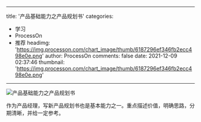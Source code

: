 
---
title: '产品基础能力之产品规划书'
categories: 
 - 学习
 - ProcessOn
 - 推荐
headimg: 'https://img.processon.com/chart_image/thumb/6187296ef346fb2ecc498e0e.png'
author: ProcessOn
comments: false
date: 2021-12-09 02:37:46
thumbnail: 'https://img.processon.com/chart_image/thumb/6187296ef346fb2ecc498e0e.png'
---

<div>   
<img class="thumb" alt="产品基础能力之产品规划书" src="https://img.processon.com/chart_image/thumb/6187296ef346fb2ecc498e0e.png" referrerpolicy="no-referrer">
<p>作为产品经理，写新产品规划书也是基本能力之一。重点描述价值，明确思路，分期清晰，并给一定参考。</p>  
</div>
            
